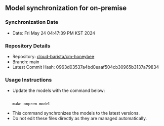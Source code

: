 ## Model synchronization for on-premise

### Synchronization Date
- Date: Fri May 24 04:47:39 PM KST 2024

### Repository Details
- Repository: [cloud-barista/cm-honeybee](https://github.com/cloud-barista/cm-honeybee.git)
- Branch: main
- Latest Commit Hash: 0963d03537a4bd0eaaf504cb30965b3137a79834

### Usage Instructions
- Update the models with the command below:
  ```
  
  make onprem-model
  ```
- This command synchronizes the models to the latest versions.
- Do not edit these files directly as they are managed automatically.
